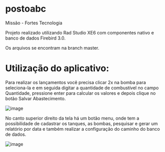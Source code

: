 # postoabc
Missão - Fortes Tecnologia

Projeto realizado utilizando Rad Studio XE6 com componentes nativo e banco de dados Firebird 3.0.

Os arquivos se encontram na branch master.

# Utilização do aplicativo:

Para realizar os lançamentos você precisa clicar 2x na bomba para seleciona-la e em seguida digitar a quantidade de combustível no campo Quantidade, pressione enter para calcular os valores e depois clique no botão Salvar Abastecimento.

![image](https://user-images.githubusercontent.com/51974200/132000604-0da13351-0541-458d-91ed-86836474c370.png)


No canto superior direito da tela há um botão menu, onde tem a possibilidade de cadastrar os tanques, as bombas, pesquisar e gerar um relatório por data e também realizar a configuração do caminho do banco de dados.

![image](https://user-images.githubusercontent.com/51974200/132007846-86924c91-d15f-4728-8c88-ab46fdae99dc.png)


